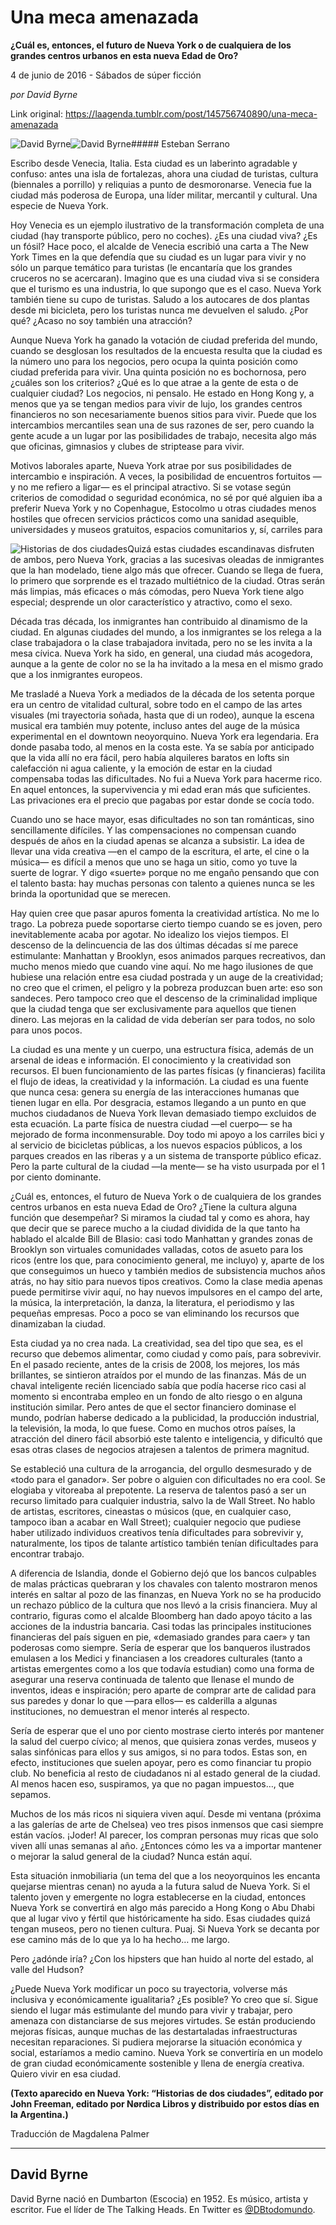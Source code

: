 # Una meca amenazada

**¿Cuál es, entonces, el futuro de Nueva York o de cualquiera de los grandes centros urbanos en esta nueva Edad de Oro?**

4 de junio de 2016 - Sábados de súper ficción

_por David Byrne_

Link original: https://laagenda.tumblr.com/post/145756740890/una-meca-amenazada

![David Byrne](https://64.media.tumblr.com/dc0b3da3c6e4f9b7380f4a46585f3772/tumblr_inline_pk376yCxVq1t6q87u_500.jpg)![David Byrne](https://64.media.tumblr.com/dc0b3da3c6e4f9b7380f4a46585f3772/tumblr_inline_pk376yCxVq1t6q87u_500.jpg)##### Esteban Serrano

Escribo desde Venecia, Italia. Esta ciudad es un laberinto agradable y confuso: antes una isla de fortalezas, ahora una ciudad de turistas, cultura (biennales a porrillo) y reliquias a punto de desmoronarse. Venecia fue la ciudad más poderosa de Europa, una líder militar, mercantil y cultural. Una especie de Nueva York.

Hoy Venecia es un ejemplo ilustrativo de la transformación completa de una ciudad (hay transporte público, pero no coches). ¿Es una ciudad viva? ¿Es un fósil? Hace poco, el alcalde de Venecia escribió una carta a The New York Times en la que defendía que su ciudad es un lugar para vivir y no sólo un parque temático para turistas (le encantaría que los grandes cruceros no se acercaran). Imagino que es una ciudad viva si se considera que el turismo es una industria, lo que supongo que es el caso. Nueva York también tiene su cupo de turistas. Saludo a los autocares de dos plantas desde mi bicicleta, pero los turistas nunca me devuelven el saludo. ¿Por qué? ¿Acaso no soy también una atracción?

Aunque Nueva York ha ganado la votación de ciudad preferida del mundo, cuando se desglosan los resultados de la encuesta resulta que la ciudad es la número uno para los negocios, pero ocupa la quinta posición como ciudad preferida para vivir. Una quinta posición no es bochornosa, pero ¿cuáles son los criterios? ¿Qué es lo que atrae a la gente de esta o de cualquier ciudad? Los negocios, ni pensalo. He estado en Hong Kong y, a menos que ya se tengan medios para vivir de lujo, los grandes centros financieros no son necesariamente buenos sitios para vivir. Puede que los intercambios mercantiles sean una de sus razones de ser, pero cuando la gente acude a un lugar por las posibilidades de trabajo, necesita algo más que oficinas, gimnasios y clubes de striptease para vivir.

Motivos laborales aparte, Nueva York atrae por sus posibilidades de intercambio e inspiración. A veces, la posibilidad de encuentros fortuitos —y no me refiero a ligar— es el principal atractivo. Si se votase según criterios de comodidad o seguridad económica, no sé por qué alguien iba a preferir Nueva York y no Copenhague, Estocolmo u otras ciudades menos hostiles que ofrecen servicios prácticos como una sanidad asequible, universidades y museos gratuitos, espacios comunitarios y, sí, carriles para 




![Historias de dos ciudades](https://64.media.tumblr.com/366badedd02651b84d806957bbc0bc73/tumblr_inline_pk376zC80U1t6q87u_250.jpg)Quizá estas ciudades escandinavas disfruten de ambos, pero Nueva York, gracias a las sucesivas oleadas de inmigrantes que la han modelado, tiene algo más que ofrecer. Cuando se llega de fuera, lo primero que sorprende es el trazado multiétnico de la ciudad. Otras serán más limpias, más eficaces o más cómodas, pero Nueva York tiene algo especial; desprende un olor característico y atractivo, como el sexo.

Década tras década, los inmigrantes han contribuido al dinamismo de la ciudad. En algunas ciudades del mundo, a los inmigrantes se los relega a la clase trabajadora o la clase trabajadora invitada, pero no se les invita a la mesa cívica. Nueva York ha sido, en general, una ciudad más acogedora, aunque a la gente de color no se la ha invitado a la mesa en el mismo grado que a los inmigrantes europeos.

Me trasladé a Nueva York a mediados de la década de los setenta porque era un centro de vitalidad cultural, sobre todo en el campo de las artes visuales (mi trayectoria soñada, hasta que di un rodeo), aunque la escena musical era también muy potente, incluso antes del auge de la música experimental en el downtown neoyorquino. Nueva York era legendaria. Era donde pasaba todo, al menos en la costa este. Ya se sabía por anticipado que la vida allí no era fácil, pero había alquileres baratos en lofts sin calefacción ni agua caliente, y la emoción de estar en la ciudad compensaba todas las dificultades. No fui a Nueva York para hacerme rico. En aquel entonces, la supervivencia y mi edad eran más que suficientes. Las privaciones era el precio que pagabas por estar donde se cocía todo.

Cuando uno se hace mayor, esas dificultades no son tan románticas, sino sencillamente difíciles. Y las compensaciones no compensan cuando después de años en la ciudad apenas se alcanza a subsistir. La idea de llevar una vida creativa —en el campo de la escritura, el arte, el cine o la música— es difícil a menos que uno se haga un sitio, como yo tuve la suerte de lograr. Y digo «suerte» porque no me engaño pensando que con el talento basta: hay muchas personas con talento a quienes nunca se les brinda la oportunidad que se merecen.

Hay quien cree que pasar apuros fomenta la creatividad artística. No me lo trago. La pobreza puede soportarse cierto tiempo cuando se es joven, pero inevitablemente acaba por agotar. No idealizo los viejos tiempos. El descenso de la delincuencia de las dos últimas décadas sí me parece estimulante: Manhattan y Brooklyn, esos animados parques recreativos, dan mucho menos miedo que cuando vine aquí. No me hago ilusiones de que hubiese una relación entre esa ciudad postrada y un auge de la creatividad; no creo que el crimen, el peligro y la pobreza produzcan buen arte: eso son sandeces. Pero tampoco creo que el descenso de la criminalidad implique que la ciudad tenga que ser exclusivamente para aquellos que tienen dinero. Las mejoras en la calidad de vida deberían ser para todos, no solo para unos pocos.

La ciudad es una mente y un cuerpo, una estructura física, además de un arsenal de ideas e información. El conocimiento y la creatividad son recursos. El buen funcionamiento de las partes físicas (y financieras) facilita el flujo de ideas, la creatividad y la información. La ciudad es una fuente que nunca cesa: genera su energía de las interacciones humanas que tienen lugar en ella. Por desgracia, estamos llegando a un punto en que muchos ciudadanos de Nueva York llevan demasiado tiempo excluidos de esta ecuación. La parte física de nuestra ciudad —el cuerpo— se ha mejorado de forma inconmensurable. Doy todo mi apoyo a los carriles bici y al servicio de bicicletas públicas, a los nuevos espacios públicos, a los parques creados en las riberas y a un sistema de transporte público eficaz. Pero la parte cultural de la ciudad —la mente— se ha visto usurpada por el 1 por ciento dominante.

¿Cuál es, entonces, el futuro de Nueva York o de cualquiera de los grandes centros urbanos en esta nueva Edad de Oro? ¿Tiene la cultura alguna función que desempeñar? Si miramos la ciudad tal y como es ahora, hay que decir que se parece mucho a la ciudad dividida de la que tanto ha hablado el alcalde Bill de Blasio: casi todo Manhattan y grandes zonas de Brooklyn son virtuales comunidades valladas, cotos de asueto para los ricos (entre los que, para conocimiento general, me incluyo) y, aparte de los que conseguimos un hueco y también medios de subsistencia muchos años atrás, no hay sitio para nuevos tipos creativos. Como la clase media apenas puede permitirse vivir aquí, no hay nuevos impulsores en el campo del arte, la música, la interpretación, la danza, la literatura, el periodismo y las pequeñas empresas. Poco a poco se van eliminando los recursos que dinamizaban la ciudad.

Esta ciudad ya no crea nada. La creatividad, sea del tipo que sea, es el recurso que debemos alimentar, como ciudad y como país, para sobrevivir. En el pasado reciente, antes de la crisis de 2008, los mejores, los más brillantes, se sintieron atraídos por el mundo de las finanzas. Más de un chaval inteligente recién licenciado sabía que podía hacerse rico casi al momento si encontraba empleo en un fondo de alto riesgo o en alguna institución similar. Pero antes de que el sector financiero dominase el mundo, podrían haberse dedicado a la publicidad, la producción industrial, la televisión, la moda, lo que fuese. Como en muchos otros países, la atracción del dinero fácil absorbió este talento e inteligencia, y dificultó que esas otras clases de negocios atrajesen a talentos de primera magnitud.

Se estableció una cultura de la arrogancia, del orgullo desmesurado y de «todo para el ganador». Ser pobre o alguien con dificultades no era cool. Se elogiaba y vitoreaba al prepotente. La reserva de talentos pasó a ser un recurso limitado para cualquier industria, salvo la de Wall Street. No hablo de artistas, escritores, cineastas o músicos (que, en cualquier caso, tampoco iban a acabar en Wall Street); cualquier negocio que pudiese haber utilizado individuos creativos tenía dificultades para sobrevivir y, naturalmente, los tipos de talante artístico también tenían dificultades para encontrar trabajo.

A diferencia de Islandia, donde el Gobierno dejó que los bancos culpables de malas prácticas quebraran y los chavales con talento mostraron menos interés en saltar al pozo de las finanzas, en Nueva York no se ha producido un rechazo público de la cultura que nos llevó a la crisis financiera. Muy al contrario, figuras como el alcalde Bloomberg han dado apoyo tácito a las acciones de la industria bancaria. Casi todas las principales instituciones financieras del país siguen en pie, «demasiado grandes para caer» y tan poderosas como siempre. Sería de esperar que los banqueros ilustrados emulasen a los Medici y financiasen a los creadores culturales (tanto a artistas emergentes como a los que todavía estudian) como una forma de asegurar una reserva continuada de talento que llenase el mundo de inventos, ideas e inspiración; pero aparte de comprar arte de calidad para sus paredes y donar lo que —para ellos— es calderilla a algunas instituciones, no demuestran el menor interés al respecto.

Sería de esperar que el uno por ciento mostrase cierto interés por mantener la salud del cuerpo cívico; al menos, que quisiera zonas verdes, museos y salas sinfónicas para ellos y sus amigos, si no para todos. Estas son, en efecto, instituciones que suelen apoyar, pero es como financiar tu propio club. No beneficia al resto de ciudadanos ni al estado general de la ciudad. Al menos hacen eso, suspiramos, ya que no pagan impuestos…, que sepamos.

Muchos de los más ricos ni siquiera viven aquí. Desde mi ventana (próxima a las galerías de arte de Chelsea) veo tres pisos inmensos que casi siempre están vacíos. ¡Joder! Al parecer, los compran personas muy ricas que solo viven allí unas semanas al año. ¿Entonces cómo les va a importar mantener o mejorar la salud general de la ciudad? Nunca están aquí.

Esta situación inmobiliaria (un tema del que a los neoyorquinos les encanta quejarse mientras cenan) no ayuda a la futura salud de Nueva York. Si el talento joven y emergente no logra establecerse en la ciudad, entonces Nueva York se convertirá en algo más parecido a Hong Kong o Abu Dhabi que al lugar vivo y fértil que históricamente ha sido. Esas ciudades quizá tengan museos, pero no tienen cultura. Puaj. Si Nueva York se decanta por ese camino más de lo que ya lo ha hecho… me largo.

Pero ¿adónde iría? ¿Con los hipsters que han huido al norte del estado, al valle del Hudson?

¿Puede Nueva York modificar un poco su trayectoria, volverse más inclusiva y económicamente igualitaria? ¿Es posible? Yo creo que sí. Sigue siendo el lugar más estimulante del mundo para vivir y trabajar, pero amenaza con distanciarse de sus mejores virtudes. Se están produciendo mejoras físicas, aunque muchas de las destartaladas infraestructuras necesitan reparaciones. Si pudiera mejorarse la situación económica y social, estaríamos a medio camino. Nueva York se convertiría en un modelo de gran ciudad económicamente sostenible y llena de energía creativa. Quiero vivir en esa ciudad.


  
  
  
  
  


**(Texto aparecido en Nueva York: “Historias de dos ciudades”, editado por John Freeman, editado por Nørdica Libros y distribuido por estos días en la Argentina.)**

Traducción de Magdalena Palmer



---

 David Byrne
------------

 David Byrne nació en Dumbarton (Escocia) en 1952. Es músico, artista y escritor. Fue el líder de The Talking Heads. En Twitter es [@DBtodomundo](https://twitter.com/DBtodomundo). 

